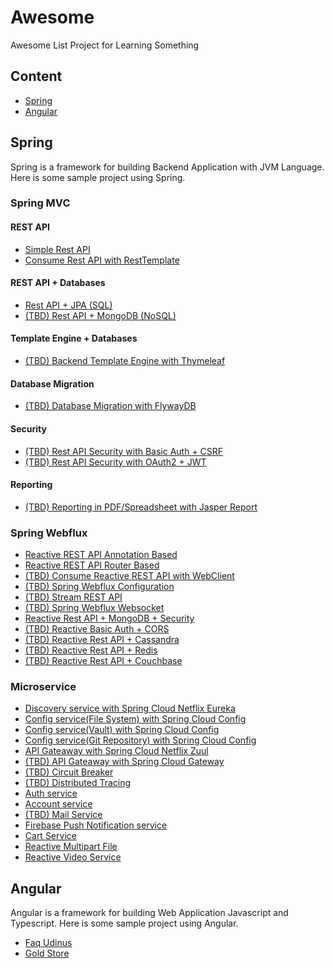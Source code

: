 # Awesome 
Awesome List Project for Learning Something

## Content
- [Spring](#spring)
- [Angular](#angular)


## Spring
Spring is a framework for building Backend Application with JVM Language. Here is some sample project using Spring.

### Spring MVC

#### REST API
- [Simple Rest API](https://github.com/ciazhar/spring-boot-rest-api)
- [Consume Rest API with RestTemplate]()

#### REST API + Databases
- [Rest API + JPA (SQL)](https://github.com/ciazhar/kotlin-spring-boot-jpa-rest)
- [(TBD) Rest API + MongoDB (NoSQL)]() 

#### Template Engine + Databases
- [(TBD) Backend Template Engine with Thymeleaf]()

#### Database Migration
- [(TBD) Database Migration with FlywayDB]()

#### Security
- [(TBD) Rest API Security with Basic Auth + CSRF]()
- [(TBD) Rest API Security with OAuth2 + JWT]()

#### Reporting
- [(TBD) Reporting in PDF/Spreadsheet with Jasper Report]()


### Spring Webflux
- [Reactive REST API Annotation Based](https://github.com/ciazhar/spring-webflux-annotation-based)
- [Reactive REST API Router Based]()
- [(TBD) Consume Reactive REST API with WebClient]()
- [(TBD) Spring Webflux Configuration]()
- [(TBD) Stream REST API]()
- [(TBD) Spring Webflux Websocket]()
- [Reactive Rest API + MongoDB + Security](https://github.com/ciazhar/spring-webflux-mongo-security)
- [(TBD) Reactive Basic Auth + CORS]()
- [(TBD) Reactive Rest API + Cassandra]()
- [(TBD) Reactive Rest API + Redis]()
- [(TBD) Reactive Rest API + Couchbase]()

### Microservice
- [Discovery service with Spring Cloud Netflix Eureka](https://github.com/ciazhar/spring-cloud-eureka-server)
- [Config service(File System) with Spring Cloud Config](https://github.com/ciazhar/spring-cloud-config-server-file-system)
- [Config service(Vault) with Spring Cloud Config](https://github.com/ciazhar/spring-cloud-config-server-vault)
- [Config service(Git Repository) with Spring Cloud Config](https://github.com/ciazhar/spring-cloud-config-server-git-repository)
- [API Gateaway with Spring Cloud Netflix Zuul](https://github.com/ciazhar/spring-cloud-zuul)
- [(TBD) API Gateaway with Spring Cloud Gateway]()
- [(TBD) Circuit Breaker]()
- [(TBD) Distributed Tracing]()
- [Auth service](https://github.com/ciazhar/spring-auth-server)
- [Account service](https://github.com/ciazhar/spring-account-service)
- [(TBD) Mail Service]()
- [Firebase Push Notification service](https://github.com/ciazhar/spring-firebase-push-notification-service)
- [Cart Service](https://github.com/ciazhar/spring-cart-service)
- [Reactive Multipart File](https://github.com/ciazhar/spring-multipart-service) 
- [Reactive Video Service](https://github.com/ciazhar/spring-video-stream)

<!-- - [Jelajah service](https://github.com/ciazhar/jelajah-service)  -->
<!-- - [Maketto service](https://github.com/ciazhar/spring-maketto-service) -->
<!-- - [Animus service](https://github.com/ciazhar/spring-animus-service)        -->
<!-- - [Linkz service]() -->

## Angular
Angular is a framework for building Web Application Javascript and Typescript. Here is some sample project using Angular.
- [Faq Udinus](https://github.com/ciazhar/angular-faq-udinus)
- [Gold Store](https://github.com/ciazhar/angular-gold-store)
